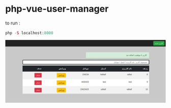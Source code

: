 # php-vue-user-manager

to run :
```php
php -S localhost:8000
```

![alt text](https://github.com/mrtdeh/php-vue-user-manager/blob/master/image.jpg?raw=true)
